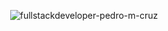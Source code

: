 <p align="center">
<img src="https://i.ibb.co/1G6Grsn4/fullstackdeveloper-pedro-m-cruz.jpg" alt="fullstackdeveloper-pedro-m-cruz" border="0">
</p>
<p align="center">&nbsp;</p>


